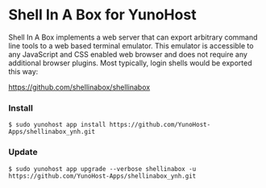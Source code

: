 # Shell In A Box for YunoHost

Shell In A Box implements a web server that can export arbitrary command line tools to a web based terminal emulator. This emulator is accessible to any JavaScript and CSS enabled web browser and does not require any additional browser plugins. Most typically, login shells would be exported this way:

https://github.com/shellinabox/shellinabox

### Install

`$ sudo yunohost app install https://github.com/YunoHost-Apps/shellinabox_ynh.git`

### Update

`$ sudo yunohost app upgrade --verbose shellinabox -u https://github.com/YunoHost-Apps/shellinabox_ynh.git`
